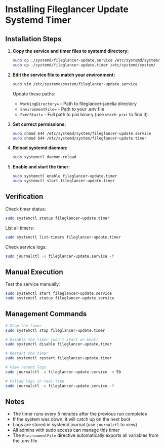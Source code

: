 # Installing Fileglancer Update Systemd Timer

## Installation Steps

1. **Copy the service and timer files to systemd directory:**
   ```bash
   sudo cp ./systemd/fileglancer-update.service /etc/systemd/system/
   sudo cp ./systemd/fileglancer-update.timer /etc/systemd/system/
   ```

2. **Edit the service file to match your environment:**
   ```bash
   sudo vim /etc/systemd/system/fileglancer-update.service
   ```

   Update these paths:
   - `WorkingDirectory=` - Path to fileglancer-janelia directory
   - `EnvironmentFile=` - Path to your .env file
   - `ExecStart=` - Full path to pixi binary (use `which pixi` to find it)

3. **Set correct permissions:**
   ```bash
   sudo chmod 644 /etc/systemd/system/fileglancer-update.service
   sudo chmod 644 /etc/systemd/system/fileglancer-update.timer
   ```

4. **Reload systemd daemon:**
   ```bash
   sudo systemctl daemon-reload
   ```

5. **Enable and start the timer:**
   ```bash
   sudo systemctl enable fileglancer-update.timer
   sudo systemctl start fileglancer-update.timer
   ```

## Verification

Check timer status:
```bash
sudo systemctl status fileglancer-update.timer
```

List all timers:
```bash
sudo systemctl list-timers fileglancer-update.timer
```

Check service logs:
```bash
sudo journalctl -u fileglancer-update.service -f
```

## Manual Execution

Test the service manually:
```bash
sudo systemctl start fileglancer-update.service
sudo systemctl status fileglancer-update.service
```

## Management Commands

```bash
# Stop the timer
sudo systemctl stop fileglancer-update.timer

# Disable the timer (won't start on boot)
sudo systemctl disable fileglancer-update.timer

# Restart the timer
sudo systemctl restart fileglancer-update.timer

# View recent logs
sudo journalctl -u fileglancer-update.service -n 50

# Follow logs in real-time
sudo journalctl -u fileglancer-update.service -f
```

## Notes

- The timer runs every 5 minutes after the previous run completes
- If the system was down, it will catch up on the next boot
- Logs are stored in systemd journal (use `journalctl` to view)
- All admins with sudo access can manage this timer
- The `EnvironmentFile` directive automatically exports all variables from the .env file
